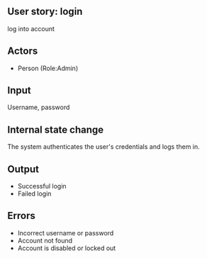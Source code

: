 ## User story: login
log into account

## Actors
* Person (Role:Admin)

## Input
Username, password

## Internal state change
The system authenticates the user's credentials and logs them in.

## Output
* Successful login
* Failed login

## Errors
* Incorrect username or password
* Account not found
* Account is disabled or locked out